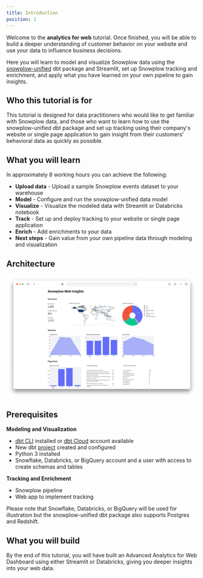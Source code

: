 ```yaml
---
title: Introduction
position: 1
---
```


Welcome to the **analytics for web** tutorial. Once finished, you will be able to build a deeper understanding of customer behavior on your website and use your data to influence business decisions.

Here you will learn to model and visualize Snowplow data using the [snowplow-unified](https://hub.getdbt.com/snowplow/snowplow_unified/latest/) dbt package and Streamlit, set up Snowplow tracking and enrichment, and apply what you have learned on your own pipeline to gain insights.

## Who this tutorial is for

This tutorial is designed for data practitioners who would like to get familiar with Snowplow data, and those who want to learn how to use the snowplow-unified dbt package and set up tracking using their company's website or single page application to gain insight from their customers' behavioral data as quickly as possible.

## What you will learn

In approximately 8 working hours you can achieve the following:

- **Upload data** - Upload a sample Snowplow events dataset to your warehouse
- **Model** - Configure and run the snowplow-unified data model
- **Visualize** - Visualize the modeled data with Streamlit or Databricks notebook
- **Track** - Set up and deploy tracking to your website or single page application
- **Enrich** - Add enrichments to your data
- **Next steps** - Gain value from your own pipeline data through modeling and visualization

## Architecture

![Tutorial workflow diagram showing the flow from Upload to Model to Visualize to Track to Enrich to Next steps](images/streamlit_dashboard.png)

## Prerequisites

**Modeling and Visualization**
- [dbt CLI](https://docs.getdbt.com/docs/core/installation) installed or [dbt Cloud](https://docs.getdbt.com/docs/cloud/about-cloud-setup) account available
- New dbt [project](https://docs.getdbt.com/docs/build/projects) created and configured
- Python 3 installed
- Snowflake, Databricks, or BigQuery account and a user with access to create schemas and tables

**Tracking and Enrichment**
- Snowplow pipeline
- Web app to implement tracking

Please note that Snowflake, Databricks, or BigQuery will be used for illustration but the snowplow-unified dbt package also supports Postgres and Redshift.

## What you will build

By the end of this tutorial, you will have built an Advanced Analytics for Web Dashboard using either Streamlit or Databricks, giving you deeper insights into your web data.
